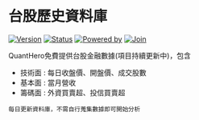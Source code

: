 # **台股歷史資料庫**
[![Version](https://img.shields.io/badge/version-1.0.0-orange.svg?logo=)]() 
[![Status](https://img.shields.io/badge/status-stable-brightgreen.svg?logo=)]() 
[![Powered by](https://img.shields.io/badge/powered_by-FinMac-orange.svg?style=flat&colorA=E1523D&colorB=007D8A)](https://www.facebook.com/groups/tw.tradingview) 
[![Join](https://img.shields.io/badge/join-QuantHero-blue.svg?logo=facebook)](https://www.facebook.com/groups/data.analysis.investment) 

QuantHero免費提供台股金融數據(項目持續更新中)，包含

* 技術面 : 每日收盤價、開盤價、成交股數
* 基本面 : 當月營收
* 籌碼面 : 外資買賣超、投信買賣超

`每日更新資料庫，不需自行蒐集數據即可開始分析`
